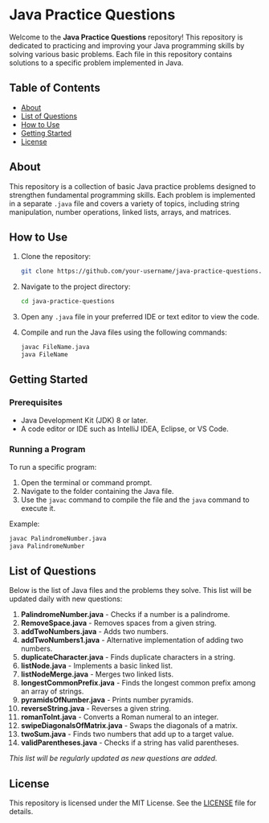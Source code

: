 # Java Practice Questions

Welcome to the **Java Practice Questions** repository! This repository is dedicated to practicing and improving your Java programming skills by solving various basic problems. Each file in this repository contains solutions to a specific problem implemented in Java.

## Table of Contents

- [About](#about)
- [List of Questions](#list-of-questions)
- [How to Use](#how-to-use)
- [Getting Started](#getting-started)
- [License](#license)

## About

This repository is a collection of basic Java practice problems designed to strengthen fundamental programming skills. Each problem is implemented in a separate `.java` file and covers a variety of topics, including string manipulation, number operations, linked lists, arrays, and matrices.



## How to Use

1. Clone the repository:
   ```bash
   git clone https://github.com/your-username/java-practice-questions.git
   ```

2. Navigate to the project directory:
   ```bash
   cd java-practice-questions
   ```

3. Open any `.java` file in your preferred IDE or text editor to view the code.

4. Compile and run the Java files using the following commands:
   ```bash
   javac FileName.java
   java FileName
   ```

## Getting Started

### Prerequisites

- Java Development Kit (JDK) 8 or later.
- A code editor or IDE such as IntelliJ IDEA, Eclipse, or VS Code.

### Running a Program

To run a specific program:
1. Open the terminal or command prompt.
2. Navigate to the folder containing the Java file.
3. Use the `javac` command to compile the file and the `java` command to execute it.

Example:
```bash
javac PalindromeNumber.java
java PalindromeNumber
```
## List of Questions

Below is the list of Java files and the problems they solve. This list will be updated daily with new questions:

1. **PalindromeNumber.java** - Checks if a number is a palindrome.
2. **RemoveSpace.java** - Removes spaces from a given string.
3. **addTwoNumbers.java** - Adds two numbers.
4. **addTwoNumbers1.java** - Alternative implementation of adding two numbers.
5. **duplicateCharacter.java** - Finds duplicate characters in a string.
6. **listNode.java** - Implements a basic linked list.
7. **listNodeMerge.java** - Merges two linked lists.
8. **longestCommonPrefix.java** - Finds the longest common prefix among an array of strings.
9. **pyramidsOfNumber.java** - Prints number pyramids.
10. **reverseString.java** - Reverses a given string.
11. **romanToInt.java** - Converts a Roman numeral to an integer.
12. **swipeDiagonalsOfMatrix.java** - Swaps the diagonals of a matrix.
13. **twoSum.java** - Finds two numbers that add up to a target value.
14. **validParentheses.java** - Checks if a string has valid parentheses.

_This list will be regularly updated as new questions are added._

## License

This repository is licensed under the MIT License. See the [LICENSE](LICENSE) file for details.

